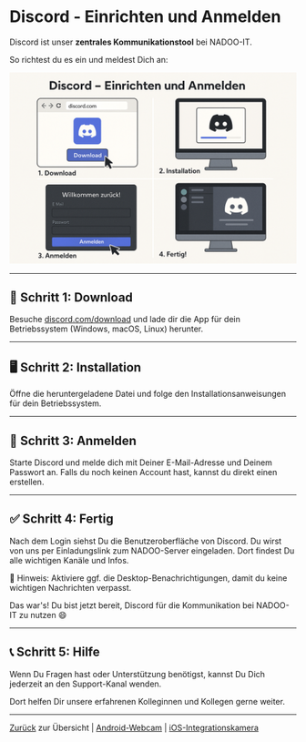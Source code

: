 # Discord - Einrichten und Anmelden

Discord ist unser **zentrales Kommunikationstool** bei NADOO-IT.

So richtest du es ein und meldest Dich an:

![Discord](../../../../images/discord_einrichten_anmelden.png)

---

## 🧩 Schritt 1: Download

Besuche [discord.com/download](https://discord.com/download) und lade dir die App für dein Betriebssystem (Windows, macOS, Linux) herunter.

---

## 🖥️ Schritt 2: Installation

Öffne die heruntergeladene Datei und folge den Installationsanweisungen für dein Betriebssystem.

---

## 🔐 Schritt 3: Anmelden

Starte Discord und melde dich mit Deiner E-Mail-Adresse und Deinem Passwort an. Falls du noch keinen Account hast, kannst du direkt einen erstellen.

---

## ✅ Schritt 4: Fertig

Nach dem Login siehst Du die Benutzeroberfläche von Discord. Du wirst von uns per Einladungslink zum NADOO-Server eingeladen. Dort findest Du alle wichtigen Kanäle und Infos.

📌 Hinweis: Aktiviere ggf. die Desktop-Benachrichtigungen, damit du keine wichtigen Nachrichten verpasst.

Das war's! Du bist jetzt bereit, Discord für die Kommunikation bei NADOO-IT zu nutzen 😄

---

## 📞 Schritt 5: Hilfe

Wenn Du Fragen hast oder Unterstützung benötigst, kannst Du Dich jederzeit an den Support-Kanal wenden.

Dort helfen Dir unsere erfahrenen Kolleginnen und Kollegen gerne weiter.

---

[Zurück](../README.md) zur Übersicht | [Android-Webcam](../../02-webcam/01-droidcam/README.md) | [iOS-Integrationskamera](../../02-webcam/02-ios/README.md)
